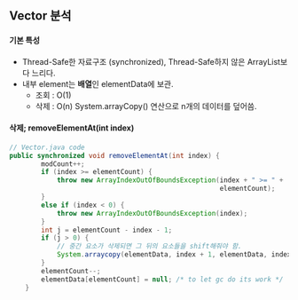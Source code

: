 ## Vector 분석
#### 기본 특성
* Thread-Safe한 자료구조 (synchronized), Thread-Safe하지 않은 ArrayList보다 느리다.
* 내부 element는 **배열**인 elementData에 보관.
    * 조회 : O(1)
    * 삭제 : O(n) System.arrayCopy() 연산으로 n개의 데이터를 덮어씀. 

#### 삭제; removeElementAt(int index)
```java
// Vector.java code
public synchronized void removeElementAt(int index) {
        modCount++;
        if (index >= elementCount) {
            throw new ArrayIndexOutOfBoundsException(index + " >= " +
                                                     elementCount);
        }
        else if (index < 0) {
            throw new ArrayIndexOutOfBoundsException(index);
        }
        int j = elementCount - index - 1;
        if (j > 0) {
            // 중간 요소가 삭제되면 그 뒤의 요소들을 shift해줘야 함.
            System.arraycopy(elementData, index + 1, elementData, index, j);
        }
        elementCount--;
        elementData[elementCount] = null; /* to let gc do its work */
    }
```
